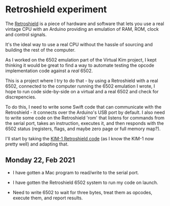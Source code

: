 # Retroshield experiment

The [Retroshield](http://www.8bitforce.com/projects/retroshield/) is a piece of hardware and software that lets you use a real vintage CPU with an Arduino providing an emulation of RAM, ROM, clock and control signals.

It's the ideal way to use a real CPU without the hassle of sourcing and building the rest of the computer.

As I worked on the 6502 emulation part of the Virtual Kim project, I kept thinking it would be great to find a way to automate testing the opcode implementation code against a *real* 6502.

This is a project where I try to do that - by using a Retroshield with a real 6502, connected to the computer running the 6502 emulation I wrote, I hope to run code side-by-side on a virtual and a real 6502 and check for discrepencies.

To do this, I need to write some Swift code that can communicate with the Retroshield - it connects over the Arduino's USB port by default. I also need to write some code on the Retroshield 'rom' that listens for commands from the serial port, takes an instruction, executes it, and then responds with the 6502 status (registers, flags, and maybe zero page or full memory map?).

I'll start by taking the [KIM-1 Retroshield code](https://gitlab.com/8bitforce/retroshield-arduino/-/tree/master/k6502/k65c02_kim1) (as I know the KIM-1 now pretty well) and adapting that.

## Monday 22, Feb 2021

* I have gotten a Mac program to read/write to the serial port.

* I have gotten the Retroshield 6502 system to run my code on launch.

* Need to write 6502 to wait for three bytes, treat them as opcodes, execute them, and report results.
